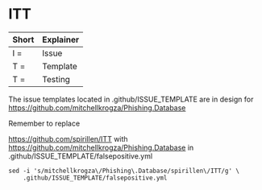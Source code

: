 # ITT

| Short | Explainer |
| :---- | :-------- |
| I =   | Issue     |
| T =   | Template  |
| T =   | Testing   |

The issue templates located in .github/ISSUE_TEMPLATE are in design for
https://github.com/mitchellkrogza/Phishing.Database


Remember to replace 

https://github.com/spirillen/ITT with
https://github.com/mitchellkrogza/Phishing.Database in 
.github/ISSUE_TEMPLATE/falsepositive.yml


```shell
sed -i 's/mitchellkrogza\/Phishing\.Database/spirillen\/ITT/g' \
    .github/ISSUE_TEMPLATE/falsepositive.yml
```
